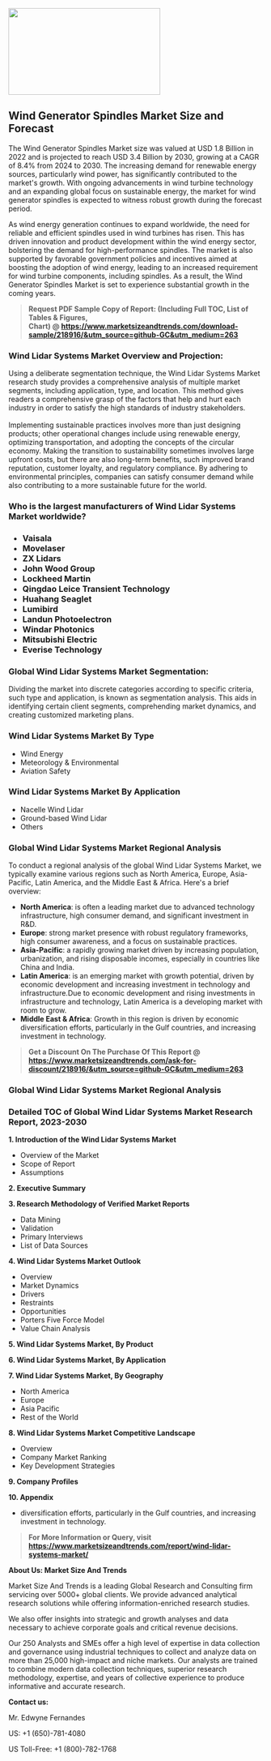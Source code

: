 <p><img class="alignnone size-medium wp-image-20088" src="https://ffe5etoiles.com/wp-content/uploads/2024/12/MST1-300x171.png" alt="" width="300" height="171" /></p><h2>Wind Generator Spindles Market Size and Forecast</h2><p>The Wind Generator Spindles Market size was valued at USD 1.8 Billion in 2022 and is projected to reach USD 3.4 Billion by 2030, growing at a CAGR of 8.4% from 2024 to 2030. The increasing demand for renewable energy sources, particularly wind power, has significantly contributed to the market's growth. With ongoing advancements in wind turbine technology and an expanding global focus on sustainable energy, the market for wind generator spindles is expected to witness robust growth during the forecast period.</p><p>As wind energy generation continues to expand worldwide, the need for reliable and efficient spindles used in wind turbines has risen. This has driven innovation and product development within the wind energy sector, bolstering the demand for high-performance spindles. The market is also supported by favorable government policies and incentives aimed at boosting the adoption of wind energy, leading to an increased requirement for wind turbine components, including spindles. As a result, the Wind Generator Spindles Market is set to experience substantial growth in the coming years.</p></p><blockquote id="" class=""><strong>Request PDF Sample Copy of Report: (Including Full TOC, List of Tables &amp; Figures, Chart)&nbsp;@&nbsp;<strong><a href="https://www.marketsizeandtrends.com/download-sample/218916/&utm_source=github-GC&utm_medium=263" target="_blank">https://www.marketsizeandtrends.com/download-sample/218916/&utm_source=github-GC&utm_medium=263</a></strong></strong></blockquote><h3 id="" class="">Wind Lidar Systems Market&nbsp;Overview and Projection:</h3><p id="" class="">Using a deliberate segmentation technique, the Wind Lidar Systems Market research study provides a comprehensive analysis of multiple market segments, including application, type, and location. This method gives readers a comprehensive grasp of the factors that help and hurt each industry in order to satisfy the high standards of industry stakeholders. <br /> <br />Implementing sustainable practices involves more than just designing products; other operational changes include using renewable energy, optimizing transportation, and adopting the concepts of the circular economy. Making the transition to sustainability sometimes involves large upfront costs, but there are also long-term benefits, such improved brand reputation, customer loyalty, and regulatory compliance. By adhering to environmental principles, companies can satisfy consumer demand while also contributing to a more sustainable future for the world.</p><h3 id="" class="">Who is the largest manufacturers of&nbsp;Wind Lidar Systems Market worldwide?</h3><h3 class=""><p><ul><li>Vaisala </li><li> Movelaser </li><li> ZX Lidars </li><li> John Wood Group </li><li> Lockheed Martin </li><li> Qingdao Leice Transient Technology </li><li> Huahang Seaglet </li><li> Lumibird </li><li> Landun Photoelectron </li><li> Windar Photonics </li><li> Mitsubishi Electric </li><li> Everise Technology</li></ul></p></h3><h3 id="" class="">Global&nbsp;Wind Lidar Systems Market Segmentation:</h3><p id="" class="">Dividing the market into discrete categories according to specific criteria, such type and application, is known as segmentation analysis. This aids in identifying certain client segments, comprehending market dynamics, and creating customized marketing plans.</p><h3 id="" class="">Wind Lidar Systems Market&nbsp;By Type</h3><p><p><ul><li>Wind Energy</li><li> Meteorology & Environmental</li><li> Aviation Safety</p></li></ul></p></p><h3 id="" class="">Wind Lidar Systems Market&nbsp;By Application</h3><p class=""><p><ul><li>Nacelle Wind Lidar</li><li> Ground-based Wind Lidar</li><li> Others</li></ul></p></p><h3 id="" class="">Global Wind Lidar Systems Market Regional Analysis</h3><p id="" class="">To conduct a regional analysis of the global Wind Lidar Systems Market, we typically examine various regions such as North America, Europe, Asia-Pacific, Latin America, and the Middle East &amp; Africa. Here's a brief overview:</p><ul><li><strong>North America</strong>: is often a leading market due to advanced technology infrastructure, high consumer demand, and significant investment in R&amp;D.</li><li><strong>Europe</strong>: strong market presence with robust regulatory frameworks, high consumer awareness, and a focus on sustainable practices.</li><li><strong>Asia-Pacific</strong>: a rapidly growing market driven by increasing population, urbanization, and rising disposable incomes, especially in countries like China and India.</li><li><strong>Latin America</strong>: is an emerging market with growth potential, driven by economic development and increasing investment in technology and infrastructure.Due to economic development and rising investments in infrastructure and technology, Latin America is a developing market with room to grow.</li><li><strong>Middle East &amp; Africa</strong>: Growth in this region is driven by economic diversification efforts, particularly in the Gulf countries, and increasing investment in technology.</li></ul><blockquote id="" class=""><strong>Get a Discount On The Purchase Of This Report @ <strong><a href="https://www.marketsizeandtrends.com/ask-for-discount/218916/&utm_source=github-GC&utm_medium=263" target="_blank">https://www.marketsizeandtrends.com/ask-for-discount/218916/&utm_source=github-GC&utm_medium=263</a></strong></strong></blockquote><h3 id="" class="">Global Wind Lidar Systems Market Regional Analysis</h3><h3 id="" class="">Detailed TOC of Global Wind Lidar Systems Market Research Report, 2023-2030</h3><p id="" class=""><strong>1. Introduction of the Wind Lidar Systems Market</strong></p><ul><li>Overview of the Market</li><li>Scope of Report</li><li>Assumptions</li></ul><p id="" class=""><strong>2. Executive Summary</strong></p><p id="" class=""><strong>3. Research Methodology of Verified Market Reports</strong></p><ul><li>Data Mining</li><li>Validation</li><li>Primary Interviews</li><li>List of Data Sources</li></ul><p id="" class=""><strong>4. Wind Lidar Systems Market Outlook</strong></p><ul><li>Overview</li><li>Market Dynamics</li><li>Drivers</li><li>Restraints</li><li>Opportunities</li><li>Porters Five Force Model</li><li>Value Chain Analysis</li></ul><p id="" class=""><strong>5. Wind Lidar Systems Market, By Product</strong></p><p id="" class=""><strong>6. Wind Lidar Systems Market, By Application</strong></p><p id="" class=""><strong>7. Wind Lidar Systems Market, By Geography</strong></p><ul><li>North America</li><li>Europe</li><li>Asia Pacific</li><li>Rest of the World</li></ul><p id="" class=""><strong>8. Wind Lidar Systems Market Competitive Landscape</strong></p><ul><li>Overview</li><li>Company Market Ranking</li><li>Key Development Strategies</li></ul><p id="" class=""><strong>9. Company Profiles</strong></p><p id="" class=""><strong>10. Appendix</strong></p><ul><li>diversification efforts, particularly in the Gulf countries, and increasing investment in technology.</li></ul><blockquote id="" class=""><strong>For More Information or Query, visit <strong><strong><a href="https://www.marketsizeandtrends.com/report/wind-lidar-systems-market/" target="_blank">https://www.marketsizeandtrends.com/report/wind-lidar-systems-market/</a></strong></strong></strong></blockquote><p id="" class=""><strong>About Us: Market Size And Trends</strong></p><p id="" class="">Market Size And Trends is a leading Global Research and Consulting firm servicing over 5000+ global clients. We provide advanced analytical research solutions while offering information-enriched research studies.</p><p id="" class="">We also offer insights into strategic and growth analyses and data necessary to achieve corporate goals and critical revenue decisions.</p><p id="" class="">Our 250 Analysts and SMEs offer a high level of expertise in data collection and governance using industrial techniques to collect and analyze data on more than 25,000 high-impact and niche markets. Our analysts are trained to combine modern data collection techniques, superior research methodology, expertise, and years of collective experience to produce informative and accurate research.</p><p id="" class=""><strong>Contact us:</strong></p><p id="" class="">Mr. Edwyne Fernandes</p><p id="" class="">US: +1 (650)-781-4080</p><p id="" class="">US Toll-Free: +1 (800)-782-1768</p>
